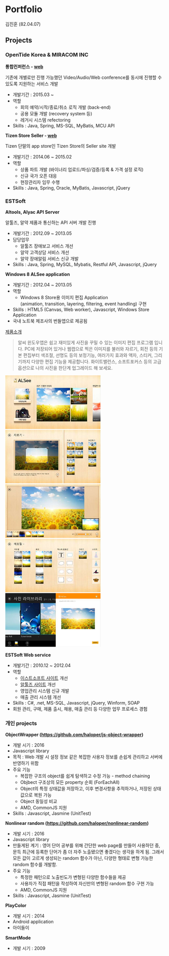 # Portfolio
김진훈 (82.04.07)

## Projects

### OpenTide Korea & MIRACOM INC

__통합컨퍼런스 - [web](https://sds.wyzmeeting.com/)__

기존에 개별로만 진행 가능했던 Video/Audio/Web conference를 동시에 진행할 수 있도록 지원하는 서비스 개발

  * 개발기간 : 2015.03 ~
  * 역할
    * 회의 예약/시작/종료/취소 로직 개발 (back-end)
    * 공용 모듈 개발 (recovery system 등)
    * 레거시 시스템 refectoring
  * Skills : Java, Spring, MS-SQL, MyBatis, MCU API

__Tizen Store Seller - [web](http://seller.tizenstore.com/)__

Tizen 단말의 app store인 Tizen Store의 Seller site 개발

  * 개발기간 : 2014.06 ~ 2015.02
  * 역할
    * 상품 파트 개발 (바이너리 업로드/파싱/검증/등록 & 가격 설정 로직)
    * 신규 국가 오픈 대응
    * 현장관리자 임무 수행
  * Skills :  Java, Spring, Oracle, MyBatis, Javascript, jQuery

### ESTSoft

__Altools, Alyac API Server__

알툴즈, 알약 제품과 통신하는 API 서버 개발 진행

  * 개발기간 : 2012.09 ~ 2013.05
  * 담당업무
    * 알툴즈 장애보고 서비스 개선
    * 알약 고객상담 서비스 개선
    * 알약 장애알림 서비스 신규 개발
  * Skills : Java, Spring, MySQL, Mybatis, Restful API, Javascript, jQuery
  
__Windows 8 ALSee application__

  * 개발기간 : 2012.04 ~ 2013.05
  * 역할
    * Windows 8 Store용 이미지 편집 Application\
    (animation, transition, layering, filtering, event handling) 구현
  * Skills : HTML5 (Canvas, Web worker), Javascript, Windows Store Application
  * 국내 노트북 제조사의 번들앱으로 제공됨

[제품소개](https://www.microsoft.com/ko-kr/store/apps/%EC%95%8C%EC%94%A8-%EC%82%AC%EC%A7%84%ED%8E%B8%EC%A7%91/9wzdncrfj1g2)

> 알씨 윈도우앱은 쉽고 재미있게 사진을 꾸밀 수 있는 이미지 편집 프로그램 입니다.  PC에 저장되어 있거나 웹캡으로 찍은 이미지를 불러와 자르기, 회전 등의 기본 편집부터 색조절, 선명도 등의 보정기능, 여러가지 효과와 액자, 스티커, 그리기까지 다양한 편집 기능을 제공합니다. 화이트밸런스, 소프트포커스 등의 고급옵션으로 나의 사진을 한단계 업그레이드 해 보세요.
 
  <img src="./alsee/screenshot1.jpeg" width="300px">
  <img src="./alsee/screenshot2.jpeg" width="300px">
  <img src="./alsee/screenshot3.jpeg" width="300px">
  <img src="./alsee/screenshot4.jpeg" width="300px">
  <img src="./alsee/screenshot5.jpeg" width="300px">

__ESTSoft Web service__

  * 개발기간 : 2010.12 ~ 2012.04
  * 역할
    * [이스트소프트 사이트](www.estsoft.co.kr) 개선
    * [알툴즈 사이트](www.altools.co.kr) 개선
    * 영업관리 시스템 신규 개발
    * 매출 관리 시스템 개선
  * Skills : C#, .net, MS-SQL, Javascript, jQuery, Winform, SOAP
  * 회원 관리, 구매, 제품 출시, 채용, 매출 관리 등 다양한 업무 프로세스 경험

### 개인 projects

__ObjectWrapper (https://github.com/haloper/js-object-wrapper)__

  * 개발 시기 : 2016
  * Javascript library
  * 목적 : Web 개발 시 설정 정보 같은 복잡한 사용자 정보를 손쉽게 관리하고 서버에 반영하기 위함
  * 주요 기능
    * 복잡한 구조의 object를 쉽게 탐색하고 수정 가능 - method chaining
    * Objbect 구조상의 모든 property 순회 (ForEachAll)
    * Object의 특정 상태값을 저장하고, 이후 변경사항을 추적하거나, 저장된 상태값으로 복원 가능
    * Object 동일성 비교
    * AMD, CommonJS 지원
  * Skills : Javascript, Jasmine (UnitTest)
   
__Nonlinear random (https://github.com/haloper/nonlinear-random)__

  * 개발 시기 : 2016
  * Javascript library
  * 만들게된 계기 : 영어 단어 공부를 위해 간단한 web page를 만들어 사용하던 중, 문득 최근에 등록한 단어가 좀 더 자주 노출됐으면 좋겠다는 생각을 하게 됨. 그래서 모든 값이 고르게 생성되는 random 함수가 아닌, 다양한 형태로 변형 가능한 random 함수를 개발함.
  * 주요 기능
    * 특정한 패턴으로 노출빈도가 변형된 다양한 함수들을 제공
    * 사용자가 직접 패턴을 작성하여 자신만의 변형된 random 함수 구현 가능
    * AMD, CommonJS 지원
  * Skills : Javascript, Jasmine (UnitTest)
 
__PlayColor__

  * 개발 시기 : 2014
  * Android application
  * 아이들이  

__SmartMode__

  * 개발 시기 : 2009
